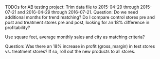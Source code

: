 TODOs for AB testing project:
Trim data file to 2015-04-29 through 2015-07-21 and 2016-04-29 through 2016-07-21.
Question: Do we need additional months for trend matching?
Do I compare control stores pre and post and treatment stores pre and post, looking for an 18% difference in profitability?

Use square feet, average monthly sales and city as matching criteria?



Question: Was there an 18% increase in profit (gross_margin) in test stores vs. treatment stores? If so, roll out the new products to all stores.